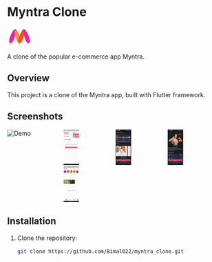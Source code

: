 # Myntra Clone

![Myntra Clone Logo](assets/myntraLogo.png)

A clone of the popular e-commerce app Myntra.

## Overview

This project is a clone of the Myntra app, built with Flutter framework.

<h2>Screenshots</h2>

<div style="display: flex; flex-wrap: wrap;">
  <div style="flex: 1; max-width: 200; margin-right: 10px;">
    <img src="assets/ScreenShots/Myntra Demo.gif" alt="Demo" width="50%">
  </div>
<div style="flex: 1; max-width: 100%;">
<div style="flex: 1; max-width: 200;">
    <img src="assets/ScreenShots/ss3.jpg" alt="Screenshot 3" width="30%">
  </div>
    <img src="assets/ScreenShots/homescreen.jpg" alt="Screenshot 1" width="30%">
  </div>
  <div style="flex: 1; max-width: 200;">
    <img src="assets/ScreenShots/ss1.jpg" alt="Screenshot 1" width="30%">
  </div>

  <div style="flex: 1; max-width: 200; margin-right: 10px;">
    <img src="assets/ScreenShots/ss2.jpg" alt="Screenshot 2" width="30%">
  </div>
</div>

## Installation

1. Clone the repository:

   ```bash
   git clone https://github.com/Bimal022/myntra_clone.git
